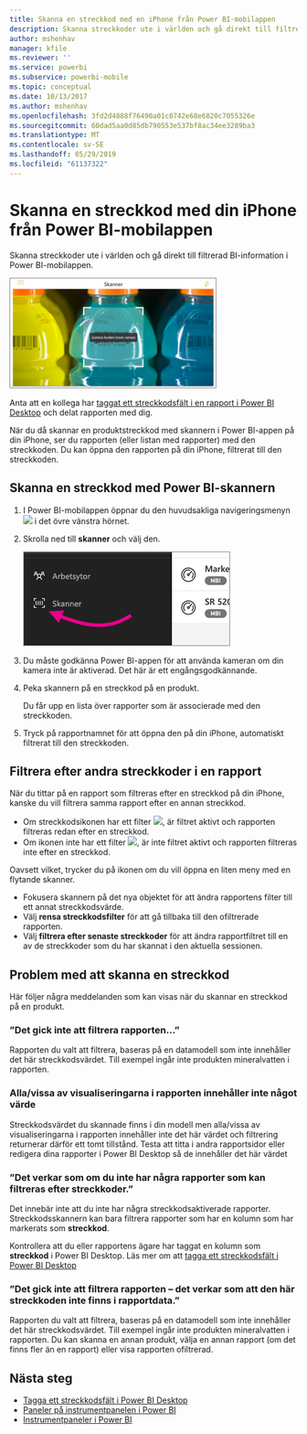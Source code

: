 ```yaml
---
title: Skanna en streckkod med en iPhone från Power BI-mobilappen
description: Skanna streckkoder ute i världen och gå direkt till filtrerad BI-information i Power BI-mobilappen.
author: mshenhav
manager: kfile
ms.reviewer: ''
ms.service: powerbi
ms.subservice: powerbi-mobile
ms.topic: conceptual
ms.date: 10/13/2017
ms.author: mshenhav
ms.openlocfilehash: 3fd2d4888f76490a01c0742e68e6820c7055326e
ms.sourcegitcommit: 60dad5aa0d85db790553e537bf8ac34ee3289ba3
ms.translationtype: MT
ms.contentlocale: sv-SE
ms.lasthandoff: 05/29/2019
ms.locfileid: "61137322"
---
```

# <a name="scan-a-barcode-with-your-iphone-from-the-power-bi-mobile-app"></a>Skanna en streckkod med din iPhone från Power BI-mobilappen
Skanna streckkoder ute i världen och gå direkt till filtrerad BI-information i Power BI-mobilappen.

![](media/mobile-apps-scan-barcode-iphone/power-bi-barcode-scanner.png)

Anta att en kollega har [taggat ett streckkodsfält i en rapport i Power BI Desktop](../../desktop-mobile-barcodes.md) och delat rapporten med dig. 

När du då skannar en produktstreckkod med skannern i Power BI-appen på din iPhone, ser du rapporten (eller listan med rapporter) med den streckkoden. Du kan öppna den rapporten på din iPhone, filtrerat till den streckkoden.

## <a name="scan-a-barcode-with-the-power-bi-scanner"></a>Skanna en streckkod med Power BI-skannern
1. I Power BI-mobilappen öppnar du den huvudsakliga navigeringsmenyn ![](media/mobile-apps-scan-barcode-iphone/pbi_iph_navmenu.png) i det övre vänstra hörnet. 
2. Skrolla ned till **skanner** och välj den. 
   
    ![](media/mobile-apps-scan-barcode-iphone/power-bi-scanner.png)
3. Du måste godkänna Power BI-appen för att använda kameran om din kamera inte är aktiverad. Det här är ett engångsgodkännande. 
4. Peka skannern på en streckkod på en produkt. 
   
    Du får upp en lista över rapporter som är associerade med den streckkoden.
5. Tryck på rapportnamnet för att öppna den på din iPhone, automatiskt filtrerat till den streckkoden.

## <a name="filter-by-other-barcodes-while-in-a-report"></a>Filtrera efter andra streckkoder i en rapport
När du tittar på en rapport som filtreras efter en streckkod på din iPhone, kanske du vill filtrera samma rapport efter en annan streckkod.

* Om streckkodsikonen har ett filter ![](media/mobile-apps-scan-barcode-iphone/power-bi-barcode-filtered-icon-black.png), är filtret aktivt och rapporten filtreras redan efter en streckkod. 
* Om ikonen inte har ett filter ![](media/mobile-apps-scan-barcode-iphone/power-bi-barcode-unfiltered-icon.png), är inte filtret aktivt och rapporten filtreras inte efter en streckkod. 

Oavsett vilket, trycker du på ikonen om du vill öppna en liten meny med en flytande skanner.

* Fokusera skannern på det nya objektet för att ändra rapportens filter till ett annat streckkodsvärde. 
* Välj **rensa streckkodsfilter** för att gå tillbaka till den ofiltrerade rapporten.
* Välj **filtrera efter senaste streckkoder** för att ändra rapportfiltret till en av de streckkoder som du har skannat i den aktuella sessionen.

## <a name="issues-with-scanning-a-barcode"></a>Problem med att skanna en streckkod
Här följer några meddelanden som kan visas när du skannar en streckkod på en produkt.

### <a name="couldnt-filter-report"></a>”Det gick inte att filtrera rapporten...”
Rapporten du valt att filtrera, baseras på en datamodell som inte innehåller det här streckkodsvärdet. Till exempel ingår inte produkten mineralvatten i rapporten.  

### <a name="allsome-of-the-visuals-in-the-report-dont-contain-any-value"></a>Alla/vissa av visualiseringarna i rapporten innehåller inte något värde
Streckkodsvärdet du skannade finns i din modell men alla/vissa av visualiseringarna i rapporten innehåller inte det här värdet och filtrering returnerar därför ett tomt tillstånd. Testa att titta i andra rapportsidor eller redigera dina rapporter i Power BI Desktop så de innehåller det här värdet 

### <a name="looks-like-you-dont-have-any-reports-that-can-be-filtered-by-barcodes"></a>”Det verkar som om du inte har några rapporter som kan filtreras efter streckkoder.”
Det innebär inte att du inte har några streckkodsaktiverade rapporter. Streckkodsskannern kan bara filtrera rapporter som har en kolumn som har markerats som **streckkod**.  

Kontrollera att du eller rapportens ägare har taggat en kolumn som **streckkod** i Power BI Desktop. Läs mer om att [tagga ett streckkodsfält i Power BI Desktop](../../desktop-mobile-barcodes.md)

### <a name="couldnt-filter-report---looks-like-this-barcode-doesnt-exist-in-the-report-data"></a>”Det gick inte att filtrera rapporten – det verkar som att den här streckkoden inte finns i rapportdata.”
Rapporten du valt att filtrera, baseras på en datamodell som inte innehåller det här streckkodsvärdet. Till exempel ingår inte produkten mineralvatten i rapporten. Du kan skanna en annan produkt, välja en annan rapport (om det finns fler än en rapport) eller visa rapporten ofiltrerad. 

## <a name="next-steps"></a>Nästa steg
* [Tagga ett streckkodsfält i Power BI Desktop](../../desktop-mobile-barcodes.md)
* [Paneler på instrumentpanelen i Power BI](../end-user-tiles.md)
* [Instrumentpaneler i Power BI](../end-user-dashboards.md)

